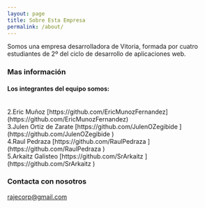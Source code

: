 ```yaml
---
layout: page
title: Sobre Esta Empresa
permalink: /about/
---
```


Somos una empresa desarrolladora de Vitoria, formada por cuatro estudiantes de 2º del ciclo de desarrollo de aplicaciones web. 

### Mas información

#### Los integrantes del equipo somos:   
   </br>    
   2.Eric Muñoz [https://github.com/EricMunozFernandez](https://github.com/EricMunozFernandez)        </br>                                                                                                                                             3.Julen Ortiz de Zarate [https://github.com/JulenOZegibide ](https://github.com/JulenOZegibide )          </br>                                                                                                                                         4.Raul Pedraza [https://github.com/RaulPedraza ](https://github.com/RaulPedraza )                                  </br>                                                                                                                                    5.Arkaitz Galisteo [https://github.com/SrArkaitz ](https://github.com/SrArkaitz )

### Contacta con nosotros

[rajecorp@gmail.com](mailto:rajecorp@gmail.com)
